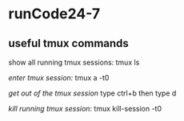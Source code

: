 # runCode24-7


## useful tmux commands

show all running tmux sessions:
tmux ls

*enter tmux session:*
tmux a -t0

*get out of the tmux session*
type ctrl+b then type d

*kill running tmux session:*
tmux kill-session -t0


